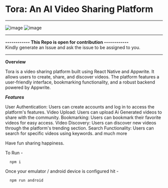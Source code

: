 <h1> Tora: An AI Video Sharing Platform </h1>
<hr/>

![image](https://github.com/user-attachments/assets/4cbbf591-393e-424e-abf9-88af42ac5915)  ![image](https://github.com/user-attachments/assets/dbb0b6b9-c492-4b7e-8a0b-8bd08b076e14) 

<hr/>

**------------ This Repo is open for contribution ------------**<br/>
Kindly generate an Issue and ask the issue to be assigned to you.
<hr/>

**Overview**

Tora is a video sharing platform built using React Native and Appwrite. It allows users to create, share, and discover videos. The platform features a user-friendly interface, bookmarking functionality, and a robust backend powered by Appwrite.

**_Features_**

User Authentication: Users can create accounts and log in to access the platform's features.
Video Upload: Users can upload Ai Generated videos to share with the community.
Bookmarking: Users can bookmark their favorite videos for easy access.
Video Discovery: Users can discover new videos through the platform's trending section.
Search Functionality: Users can search for specific videos using keywords.
and much more

Have fun sharing happiness.

To Run -

      npm i

Once your emulator / android device is configured hit -

      npm run android

